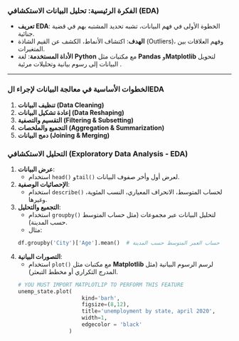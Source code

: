 ### الفكرة الرئيسية: تحليل البيانات الاستكشافي (EDA)  
- **تعريف EDA**: الخطوة الأولى في فهم البيانات، تشبه تحديد المشتبه بهم في قضية جنائية.  
- **الهدف**: اكتشاف الأنماط، الكشف عن القيم الشاذة (Outliers)، وفهم العلاقات بين المتغيرات.  
- **الأداة المستخدمة**: لغة **Python** مع مكتبات مثل **Pandas** و**Matplotlib** لتحويل البيانات إلى رسوم بيانية وتحليلات مرئية .  

---

### الخطوات الأساسية في معالجة البيانات لإجراء الEDA 
1. **تنظيف البيانات (Data Cleaning)**
2. **إعادة تشكيل البيانات (Data Reshaping)**
3. **التقسيم والتصفية (Filtering & Subsetting)**  
4. **التجميع والملخصات (Aggregation & Summarization)**  
5. **دمج البيانات (Joining & Merging)**
### التحليل الاستكشافي (**Exploratory Data Analysis - EDA**)  
1. **عرض البيانات**:  
	- استخدام `head()` و`tail()` لعرض أول وأخر صفوف البيانات.  
2. **الإحصائيات الوصفية**:  
	- استخدام `describe()` لحساب المتوسط، الانحراف المعياري، النسب المئوية، وغيرها.  
3. **التجميع والتحليل**:  
	- استخدام `groupby()` لتحليل البيانات عبر مجموعات (مثل حساب المتوسط حسب المدينة).  
	- مثال:  
	 ```python
	 df.groupby('City')['Age'].mean()  # حساب العمر المتوسط حسب المدينة
	 ```  
4. **التصورات البيانية**:  
	- استخدام `plot()` مع مكتبات مثل **Matplotlib** لرسم الرسوم البيانية (مثل المدرج التكراري أو مخطط التبعثر).  
	```python
	# YOU MUST IMPORT MATPLOTLIP TO PERFORM THIS FEATURE
	unemp_state.plot(
						kind='barh',
						figsize=(8,12),
						title='unemployment by state, april 2020',
						width=1,
						edgecolor = 'black'
					) 
	```